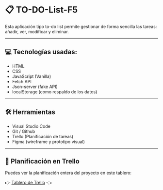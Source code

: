 # 📋 TO-DO-List-F5
<p>Esta aplicación tipo to-do list permite gestionar de forma sencilla las tareas: añadir, ver, modificar y eliminar.</p>

<hr>

<h2>💻 Tecnologías usadas:</h2>

<ul>
  <li>HTML</li>
  <li>CSS</li>
  <li>JavaScript (Vanilla)</li>
  <li>Fetch API</li>
  <li>Json-server (fake API)</li>
  <li>localStorage (como respaldo de los datos)</li>
</ul>

<hr>

<h2>🛠️ Herramientas</h2>

<ul>
  <li>Visual Studio Code</li>
  <li>Git / Github</li>
  <li>Trello (Planificación de tareas)</li>
  <li>Figma (wireframe y prototipo visual)</li>
</ul>

<hr>

<h2>📍 Planificación en Trello</h2>

<p>Puedes ver la planificación entera del proyecto en este tablero:</p>

👉 <a href="https://trello.com/b/RCTSzACm">Tablero de Trello</a> 👈 


